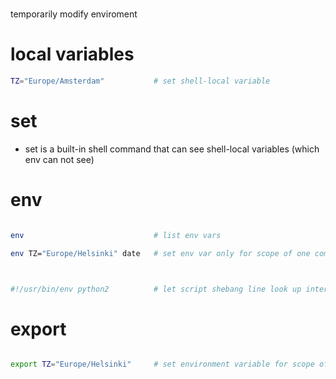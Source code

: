 #
temporarily modify enviroment 


# local variables 
```bash
TZ="Europe/Amsterdam"           # set shell-local variable
```


# set
- set is a built-in shell command that can see shell-local variables (which env can not see)



# env

```bash

env                             # list env vars

env TZ="Europe/Helsinki" date   # set env var only for scope of one command



#!/usr/bin/env python2          # let script shebang line look up interpreter using PATH


```


# export

```bash

export TZ="Europe/Helsinki"     # set environment variable for scope of session (future commands in same shell)


```
